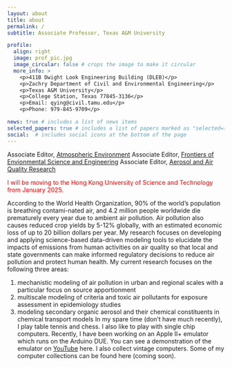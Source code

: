 ```yaml
---
layout: about
title: about
permalink: /
subtitle: Associate Professor, Texas A&M University

profile:
  align: right
  image: prof_pic.jpg
  image_circular: false # crops the image to make it circular
  more_info: >
    <p>411B Dwight Look Engineering Building (DLEB)</p>
    <p>Zachry Department of Civil and Environmental Engineering</p> 
    <p>Texas A&M University</p>
    <p>College Station, Texas 77845-3136</p>
    <p>Email: qying@civil.tamu.edu</p>
    <p>Phone: 979-845-9709</p>

news: true # includes a list of news items
selected_papers: true # includes a list of papers marked as "selected={true}"
social:  # includes social icons at the bottom of the page
---
```

Associate Editor, [Atmospheric Environment](https://www.sciencedirect.com/journal/atmospheric-environment)
Associate Editor, [Frontiers of Envionmental Science and Engineering](https://link.springer.com/journal/11783)
Associate Editor, [Aerosol and Air Quality Research](https://aaqr.org/)

<span style="color:red">I will be moving to the Hong Kong University of Science and Technology from January 2025.</span>

According to the World Health Organization, 90% of the world’s population is breathing contami-nated air, and 4.2 million people worldwide die prematurely every year due to ambient air pollution. Air pollution also causes reduced crop yields by 5-12% globally, with an estimated economic loss of up to 20 billion dollars per year. My research focuses on developing and applying science-based data-driven modeling tools to elucidate the impacts of emissions from human activities on air quality so that local and state governments can make informed regulatory decisions to reduce air pollution and protect human health. My current research focuses on the following three areas:
1. mechanistic modeling of air pollution in urban and regional scales with a particular focus on source apportionment
2. multiscale modeling of criteria and toxic air pollutants for exposure assessment in epidemiology studies
3. modeling secondary organic aerosol and their chemical constituents in chemical transport models
In my spare time (don’t have much recently), I play table tennis and chess. I also like to play with single chip computers. Recently, I have been working on an Apple II+ emulator which runs on the Arduino DUE. You can see a demonstration of the emulator on [YouTube](https://www.youtube.com/watch?v=vozrPYWGqR4&t=22s) here. I also collect vintage computers. Some of my computer collections can be found here (coming soon). 
